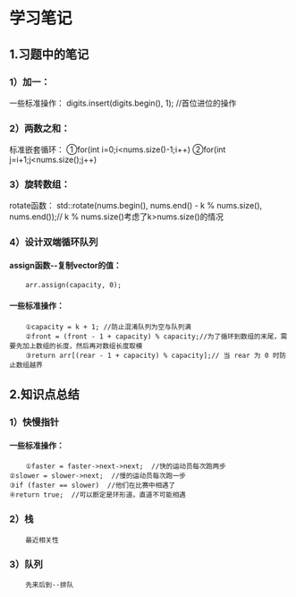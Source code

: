# 学习笔记
## 1.习题中的笔记
### 1）加一：
一些标准操作：
        digits.insert(digits.begin(), 1); //首位进位的操作
### 2）两数之和：
标准嵌套循环：
        ①for(int i=0;i<nums.size()-1;i++)
        ②for(int j=i+1;j<nums.size();j++)
### 3）旋转数组：
rotate函数：
        std::rotate(nums.begin(), nums.end() - k % nums.size(), nums.end());// k % nums.size()考虑了k>nums.size()的情况
### 4）设计双端循环队列
#### assign函数--复制vector的值：
        arr.assign(capacity, 0);
#### 一些标准操作：
        ①capacity = k + 1; //防止混淆队列为空与队列满
        ②front = (front - 1 + capacity) % capacity;//为了循环到数组的末尾，需要先加上数组的长度，然后再对数组长度取模
        ③return arr[(rear - 1 + capacity) % capacity];// 当 rear 为 0 时防止数组越界
## 2.知识点总结
### 1）快慢指针
#### 一些标准操作：
        ①faster = faster->next->next;  //快的运动员每次跑两步
	②slower = slower->next;  //慢的运动员每次跑一步
	③if (faster == slower)  //他们在比赛中相遇了
	④return true;  //可以断定是环形道，直道不可能相遇
### 2）栈
        最近相关性
### 3）队列
        先来后到--排队
